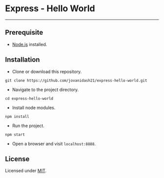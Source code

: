# Express - Hello World
---

## Prerequisite
* [Node.js](https://nodejs.org/en/) installed.

## Installation
* Clone or download this repository.
```
git clone https://github.com/jovanidash21/express-hello-world.git
```
* Navigate to the project directory.
```
cd express-hello-world
```
* Install node modules.
```
npm install
```
* Run the project.
```
npm start
```
* Open a browser and visit ```localhost:8888```.

## License
Licensed under [MIT](https://opensource.org/licenses/mit-license.php).